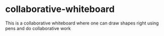 # collaborative-whiteboard
This is a collaborative whiteboard where one can draw shapes right using pens and do collaborative work
